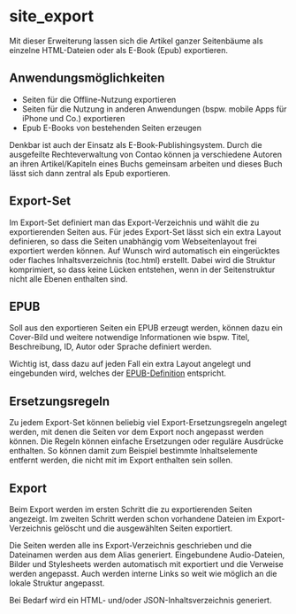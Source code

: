site_export
===========

Mit dieser Erweiterung lassen sich die Artikel ganzer Seitenbäume als einzelne HTML-Dateien oder als E-Book (Epub) exportieren.

Anwendungsmöglichkeiten
-----------------------

* Seiten für die Offline-Nutzung exportieren
* Seiten für die Nutzung in anderen Anwendungen (bspw. mobile Apps für iPhone und Co.) exportieren
* Epub E-Books von bestehenden Seiten erzeugen

Denkbar ist auch der Einsatz als E-Book-Publishingsystem. Durch die ausgefeilte Rechteverwaltung von Contao können ja verschiedene Autoren an ihren Artikel/Kapiteln eines Buchs gemeinsam arbeiten und dieses Buch lässt sich dann zentral als Epub exportieren.

Export-Set
----------

Im Export-Set definiert man das Export-Verzeichnis und wählt die zu exportierenden Seiten aus. Für jedes Export-Set lässt sich ein extra Layout definieren, so dass die Seiten unabhängig vom Webseitenlayout frei exportiert werden können. Auf Wunsch wird automatisch ein eingerücktes oder flaches Inhaltsverzeichnis (toc.html) erstellt. Dabei wird die Struktur komprimiert, so dass keine Lücken entstehen, wenn in der Seitenstruktur nicht alle Ebenen enthalten sind.

EPUB
----

Soll aus den exportieren Seiten ein EPUB erzeugt werden, können dazu ein Cover-Bild und weitere notwendige Informationen wie bspw. Titel, Beschreibung, ID, Autor oder Sprache definiert werden.

Wichtig ist, dass dazu auf jeden Fall ein extra Layout angelegt und eingebunden wird, welches der [EPUB-Definition](http://idpf.org/epub) entspricht.

Ersetzungsregeln
----------------

Zu jedem Export-Set können beliebig viel Export-Ersetzungsregeln angelegt werden, mit denen die Seiten vor dem Export noch angepasst werden können. Die Regeln können einfache Ersetzungen oder reguläre Ausdrücke enthalten. So können damit zum Beispiel bestimmte Inhaltselemente entfernt werden, die nicht mit im Export enthalten sein sollen.

Export
------

Beim Export werden im ersten Schritt die zu exportierenden Seiten angezeigt. Im zweiten Schritt werden schon vorhandene Dateien im Export-Verzeichnis gelöscht und die ausgewählten Seiten exportiert.

Die Seiten werden alle ins Export-Verzeichnis geschrieben und die Dateinamen werden aus dem Alias generiert. Eingebundene Audio-Dateien, Bilder und Stylesheets werden automatisch mit exportiert und die Verweise werden angepasst. Auch werden interne Links so weit wie möglich an die lokale Struktur angepasst.

Bei Bedarf wird ein HTML- und/oder JSON-Inhaltsverzeichnis generiert.
